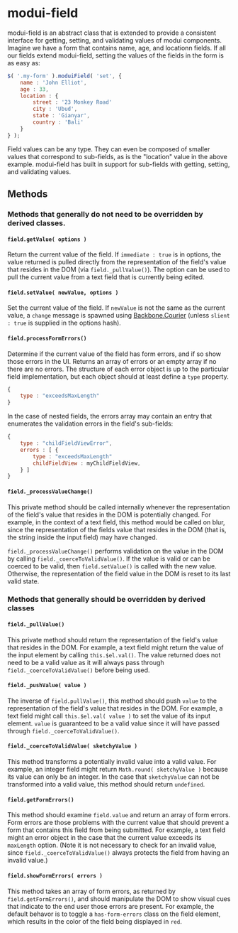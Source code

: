 # modui-field

modui-field is an abstract class that is extended to provide a consistent interface for getting, setting, and validating values of modui components. Imagine we have a form that contains name, age, and locationn fields. If all our fields extend modui-field, setting the values of the fields in the form is as easy as:

```javascript
$( '.my-form' ).moduiField( 'set', {
	name : 'John Elliot',
	age : 33,
	location : {
		street : '23 Monkey Road'
		city : 'Ubud',
		state : 'Gianyar',
		country : 'Bali'
	}
} );
```

Field values can be any type. They can even be composed of smaller values that correspond to sub-fields, as is the "location" value in the above example. modui-field has built in support for sub-fields with getting, setting, and validating values.

## Methods

### Methods that generally do not need to be overridden by derived classes.

#### `field.getValue( options )`

Return the current value of the field. If `immediate : true` is in options, the value returned is pulled directly from the representation of the field's value that resides in the DOM (via `field._pullValue()`). The option can be used to pull the current value from a text field that is currently being edited.

#### `field.setValue( newValue, options )`

Set the current value of the field. If `newValue` is not the same as the current value, a `change` message is spawned using [Backbone.Courier](https://github.com/rotundasoftware/backbone.courier) (unless `slient : true` is supplied in the options hash).

#### `field.processFormErrors()`

Determine if the current value of the field has form errors, and if so show those errors in the UI. Returns an array of errors or an empty array if no there are no errors. The structure of each error object is up to the particular field implementation, but each object should at least define a `type` property.

```javascript
{
	type : "exceedsMaxLength"
}
```

In the case of nested fields, the errors array may contain an entry that enumerates the validation errors in the field's sub-fields:

```javascript
{
	type : "childFieldViewError",
	errors : [ {
		type : "exceedsMaxLength"
		childFieldView : myChildFieldView,
	} ]
}
```

#### `field._processValueChange()`

This private method should be called internally whenever the representation of the field's value that resides in the DOM is potentially changed. For example, in the context of a text field, this method would be called on blur, since the representation of the fields value that resides in the DOM (that is, the string inside the input field) may have changed.

`field._processValueChange()` performs validation on the value in the DOM by calling `field._coerceToValidValue()`. If the value is valid or can be coerced to be valid, then `field.setValue()` is called with the new value. Otherwise, the representation of the field value in the DOM is reset to its last valid state.

### Methods that generally should be overridden by derived classes

#### `field._pullValue()`

This private method should return the representation of the field's value that resides in the DOM. For example, a text field might return the value of the input element by calling `this.$el.val()`. The value returned does not need to be a valid value as it will always pass through `field._coerceToValidValue()` before being used.

#### `field._pushValue( value )`

The inverse of `field.pullValue()`, this method should push `value` to the representation of the field's value that resides in the DOM. For example, a text field might call `this.$el.val( value )` to set the value of its input element. `value` is guaranteed to be a valid value since it will have passed through `field._coerceToValidValue()`.

#### `field._coerceToValidValue( sketchyValue )`

This method transforms a potentially invalid value into a valid value. For example, an integer field might return `Math.round( sketchyValue )` because its value can only be an integer. In the case that `sketchyValue` can not be transformed into a valid value, this method should return `undefined`.

#### `field.getFormErrors()`

This method should examine `field.value` and return an array of form errors. Form errors are those problems with the current value that should prevent a form that contains this field from being submitted. For example, a text field might an error object in the case that the current value exceeds its `maxLength` option. (Note it is not necessary to check for an invalid value, since `field._coerceToValidValue()` always protects the field from having an invalid value.)

#### `field.showFormErrors( errors )`

This method takes an array of form errors, as returned by `field.getFormErrors()`, and should manipulate the DOM to show visual cues that indicate to the end user those errors are present. For example, the default behavor is to toggle a `has-form-errors` class on the field element, which results in the color of the field being displayed in `red`.

